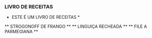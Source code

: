 ### LIVRO DE RECEITAS ###

* ESTE É UM LIVRO DE RECEITAS *

** STROGONOFF DE FRANGO **
** LINGUIÇA RECHEADA **
** FILE A PARMEGIANA **